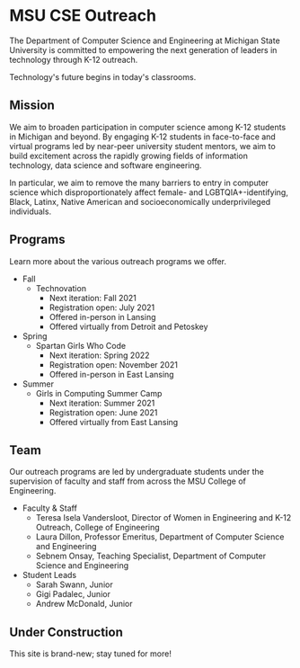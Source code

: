# MSU CSE Outreach

The Department of Computer Science and Engineering at Michigan State University is committed to empowering the next generation of leaders in technology through K-12 outreach. 

Technology's future begins in today's classrooms. 

## Mission

We aim to broaden participation in computer science among K-12 students in Michigan and beyond. By engaging K-12 students in face-to-face and virtual programs led by near-peer university student mentors, we aim to build excitement across the rapidly growing fields of information technology, data science and software engineering. 

In particular, we aim to remove the many barriers to entry in computer science which disproportionately affect female- and LGBTQIA+-identifying, Black, Latinx, Native American and socioeconomically underprivileged individuals.

 
## Programs

Learn more about the various outreach programs we offer.

- Fall
  - Technovation
    - Next iteration: Fall 2021
    - Registration open: July 2021
    - Offered in-person in Lansing
    - Offered virtually from Detroit and Petoskey
- Spring
  - Spartan Girls Who Code
    - Next iteration: Spring 2022
    - Registration open: November 2021
    - Offered in-person in East Lansing
- Summer
  - Girls in Computing Summer Camp
    - Next iteration: Summer 2021
    - Registration open: June 2021
    - Offered virtually from East Lansing

## Team

Our outreach programs are led by undergraduate students under the supervision of faculty and staff from across the MSU College of Engineering.

- Faculty & Staff
  - Teresa Isela Vandersloot, Director of Women in Engineering and K-12 Outreach, College of Engineering
  - Laura Dillon, Professor Emeritus, Department of Computer Science and Engineering
  - Sebnem Onsay, Teaching Specialist, Department of Computer Science and Engineering
- Student Leads
  - Sarah Swann, Junior
  - Gigi Padalec, Junior
  - Andrew McDonald, Junior

## Under Construction

This site is brand-new; stay tuned for more!
